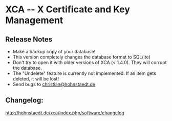 # XCA -- X Certificate and Key Management

## __Release Notes__

 * Make a backup copy of your database!
 * This version completely changes the database format to SQL(ite)
 * Don't try to open it with older versions of XCA (< 1.4.0). They will corrupt the database.
 * The "Undelete" feature is currently not implemented. If an item gets deleted, it will be lost!
 * Send bugs to christian@hohnstaedt.de

## __Changelog:__

<http://hohnstaedt.de/xca/index.php/software/changelog>
